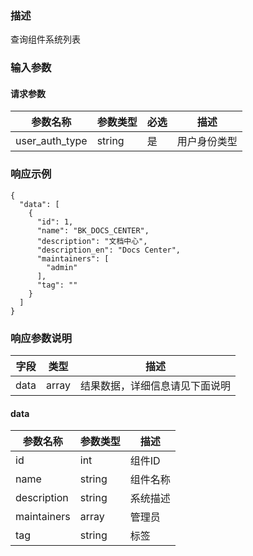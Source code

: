 ### 描述

查询组件系统列表


### 输入参数

#### 请求参数

| 参数名称           | 参数类型    | 必选 | 描述    |
|----------------|---------|----|-------|
| user_auth_type | string  | 是  | 用户身份类型 |


### 响应示例
```
{
  "data": [
    {
      "id": 1,
      "name": "BK_DOCS_CENTER",
      "description": "文档中心",
      "description_en": "Docs Center",
      "maintainers": [
        "admin"
      ],
      "tag": ""
    }
  ]
}
```

### 响应参数说明

| 字段    | 类型   | 描述                               |
| ------- | ------ | ---------------------------------- |
| data    | array  | 结果数据，详细信息请见下面说明     |

#### data

| 参数名称        | 参数类型   | 描述   |
|-------------|--------|------|
| id          | int    | 组件ID |
| name        | string | 组件名称 |
| description | string | 系统描述 |
| maintainers | array  | 管理员  |
| tag         | string | 标签   |

